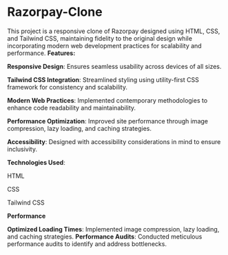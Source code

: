 # Razorpay-Clone
This project is a responsive clone of Razorpay designed using HTML, CSS, and Tailwind CSS, maintaining fidelity to the original design while incorporating modern web development practices for scalability and performance.
**Features:**

**Responsive Design**: Ensures seamless usability across devices of all sizes.

**Tailwind CSS Integration**: Streamlined styling using utility-first CSS framework for consistency and scalability.

**Modern Web Practices**: Implemented contemporary methodologies to enhance code readability and maintainability.

**Performance Optimization**: Improved site performance through image compression, lazy loading, and caching strategies.

**Accessibility**: Designed with accessibility considerations in mind to ensure inclusivity.

**Technologies Used**:

HTML

CSS

Tailwind CSS



**Performance**

**Optimized Loading Times**:
Implemented image compression, lazy loading, and caching strategies.
**Performance Audits**:
Conducted meticulous performance audits to identify and address bottlenecks.
